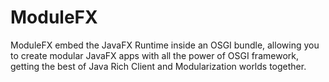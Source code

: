 ModuleFX
========

ModuleFX embed the JavaFX Runtime inside an OSGI bundle, allowing you to create modular JavaFX apps with all the power of OSGI framework, getting the best of Java Rich Client and Modularization worlds together.